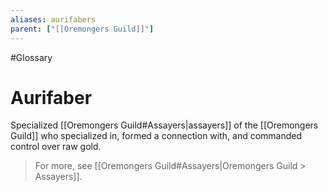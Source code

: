 ```yaml
---
aliases: aurifabers
parent: ["[[Oremongers Guild]]"]
---
```

#Glossary 
# Aurifaber

Specialized [[Oremongers Guild#Assayers|assayers]] of the [[Oremongers Guild]] who specialized in, formed a connection with, and commanded control over raw gold.

> For more, see [[Oremongers Guild#Assayers|Oremongers Guild > Assayers]].
